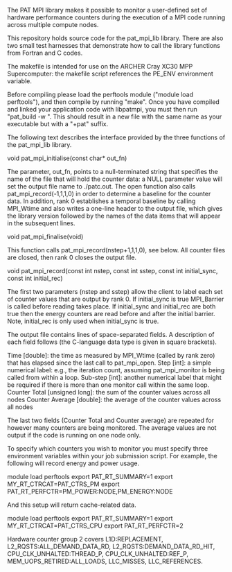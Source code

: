 The PAT MPI library makes it possible to monitor a user-defined set of
hardware performance counters during the execution of a MPI code running
across multiple compute nodes.

This repository holds source code for the pat_mpi_lib library. There are
also two small test harnesses that demonstrate how to call the library
functions from Fortran and C codes.

The makefile is intended for use on the ARCHER Cray XC30 MPP Supercomputer:
the makefile script references the PE_ENV environment variable.

Before compiling please load the perftools module ("module load perftools"),
and then compile by running "make". Once you have compiled and linked your
application code with libpatmpi, you must then run "pat_build -w <executable>".
This should result in a new file with the same name as your executable but
with a "+pat" suffix.


The following text describes the interface provided by the three functions
of the pat_mpi_lib library.

void pat_mpi_initialise(const char* out_fn)

The parameter, out_fn, points to a null-terminated string that specifies the name of the file that will hold the counter data: a NULL parameter value will set the output file name to ./patc.out. The open function also calls pat_mpi_record(-1,1,1,0) in order to determine a baseline for the counter data. In addition, rank 0 establishes a temporal baseline by calling MPI_Wtime and also writes a one-line  header to the output file, which gives the library version followed by the names of the data items that will appear in the subsequent lines.

void pat_mpi_finalise(void)

This function calls pat_mpi_record(nstep+1,1,1,0), see below. All counter files are closed, then rank 0 closes the output file.

void pat_mpi_record(const int nstep, const int sstep, const int initial_sync, const int initial_rec)

The first two parameters (nstep and sstep) allow the client to label each set of counter values that are output by rank 0. If initial_sync is true MPI_Barrier is called before reading takes place. If initial_sync and initial_rec are both true then the energy counters are read before and after the initial barrier. Note, initial_rec is only used when initial_sync is true.

The output file contains lines of space-separated fields. A description of each field follows (the  C-language data type is given in square brackets).

Time [double]: the time as measured by MPI_Wtime (called by rank zero) that has elapsed since the last call to pat_mpi_open. 
Step [int]: a simple numerical label: e.g., the iteration count, assuming pat_mpi_monitor is being called from within a loop. 
Sub-step [int]: another numerical label that might be required if there is more than one monitor call within the same loop.
Counter Total [unsigned long]: the sum of the counter values across all nodes
Counter Average [double]: the average of the counter values across all nodes 

The last two fields (Counter Total and Counter average) are repeated for however many counters are being monitored. The
average values are not output if the code is running on one node only.

To specify which counters you wish to monitor you must specify three environment variables within your job submission
script. For example, the following will record energy and power usage.

module load perftools
export PAT_RT_SUMMARY=1
export MY_RT_CTRCAT=PAT_CTRS_PM
export PAT_RT_PERFCTR=PM_POWER:NODE,PM_ENERGY:NODE

And this setup will return cache-related data.

module load perftools
export PAT_RT_SUMMARY=1
export MY_RT_CTRCAT=PAT_CTRS_CPU
export PAT_RT_PERFCTR=2

Hardware counter group 2 covers L1D:REPLACEMENT, L2_RQSTS:ALL_DEMAND_DATA_RD, L2_RQSTS:DEMAND_DATA_RD_HIT, CPU_CLK_UNHALTED:THREAD_P,
CPU_CLK_UNHALTED:REF_P, MEM_UOPS_RETIRED:ALL_LOADS, LLC_MISSES, LLC_REFERENCES.
